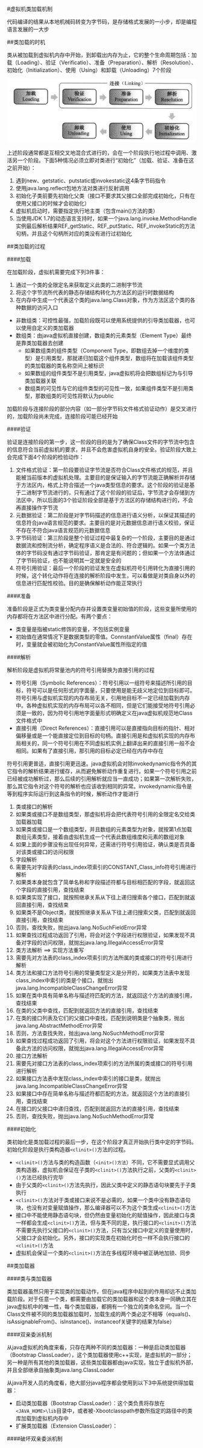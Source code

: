 #虚拟机类加载机制

代码编译的结果从本地机械码转变为字节码，是存储格式发展的一小步，却是编程语言发展的一大步

##类加载的时机

类从被加载到虚拟机内存中开始，到卸载出内存为止，它的整个生命周期包括：加载（Loading）、验证（Verificatio）、准备（Preparation）、解析（Resolution）、初始化（Initialization）、使用（Using）和卸载（Unloading）7个阶段

![类的生命周期](../images/类的生命周期.png)

上述阶段通常都是互相交叉地混合式进行的，会在一个阶段执行地过程中调用、激活另一个阶段。下面5种情况必须立即对类进行“初始化”（加载、验证、准备在这之前开始）：

1. 遇到new、getstatic、putstatic或invokestatic这4条字节码指令
2. 使用java.lang.reflect包地方法对类进行反射调用
3. 初始化子类前要先初始化父类（接口不要求其父接口全部完成初始化，只有在使用父接口的时候才会初始化）
4. 虚拟机启动时，需要指定执行地主类（包含main()方法的类）
5. 当使用JDK 1.7的动态语言支持时，如果一个java.lang.invoke.MethodHandle实例最后解析结果REF_getStatic、REF_putStatic、REF_invokeStatic的方法句柄，并且这个句柄所对应的类没有进行过初始化

##类加载的过程

####加载

在加载阶段，虚拟机需要完成下列3件事：

1. 通过一个类的全限定名来获取定义此类的二进制字节流
2. 将这个字节流所代表的静态存储结构转化为方法区的运行时数据结构
3. 在内存中生成一个代表这个类的java.lang.Class对象，作为方法区这个类的各种数据的访问入口

* 非数组类：可控性最强，加载阶段既可以使用系统提供的引导类加载器，也可以使用自定义的类加载器
* 数组类：由java虚拟机直接创建，数组类的元素类型（Element Type）最终是靠类加载器去创建
  * 如果数组类的组件类型（Component Type，即数组去掉一个维度的类型）是引用类型，那就递归加载这个组件类型，数组将在加载该组件类型的类加载器的类名称空间上被标识
  * 如果数组的组件类型不是引用类型，java虚拟机将会把数组标记为与引导类加载器关联
  * 数组类的可见性与它的组件类型的可见性一致，如果组件类型不是引用类型，那数组类的可见性将默认为public

加载阶段与连接阶段的部分内容（如一部分字节码文件格式验证动作）是交叉进行的，加载阶段尚未完成，连接阶段可能已经开始

####验证

验证是连接阶段的第一步，这一阶段的目的是为了确保Class文件的字节流中包含的信息符合当前虚拟机的要求，并且不会危害虚拟机自身的安全。验证阶段大致上会完成下面4个阶段的检验动作：

1. 文件格式验证：第一阶段要验证字节流是否符合Class文件格式的规范，并且能被当前版本的虚拟机处理。主要目的是保证输入的字节流能正确解析并存储于方法区内，格式上符合描述一个java类型信息的要求。这个阶段的验证是基于二进制字节流进行的，只有通过了这个阶段的验证后，字节流才会存储到方法区中，所以后面的3个验证阶段全部是基于方法区的存储结构进行的，不会再直接操作字节流
2. 元数据验证：第二阶段是对字节码描述的信息进行语义分析，以保证其描述的信息符合java语言规范的要求。主要目的是对元数据信息进行语义校验，保证不存在不符合java语言规范的元数据信息
3. 字节码验证：第三阶段是整个验证过程中最复杂的一个阶段，主要目的是通过数据流和控制流分析，确定程序语义是合法的、符合逻辑的。如果一个类方法体的字节码没有通过字节码验证，那肯定是有问题的；但如果一个方法体通过了字节码验证，也不能说明其一定就是安全的
4. 符号引用验证：最后一个阶段的验证发生在虚拟机符号引用转化为直接引用的时候，这个转化动作将在连接的解析阶段中发生，可以看做是对类自身以外的信息进行匹配性校验。目的是确保解析动作能正常执行

####准备

准备阶段是正式为类变量分配内存并设置类变量初始值的阶段，这些变量所使用的内存都将在方法区中进行分配。有两个要点：

* 类变量是指被static修饰的变量，不包括实例变量
* 初始值在通常情况下是数据类型的零值。ConnstantValue属性（final）存在时，变量就会被初始化为ConstantValue属性所指定的值

####解析

解析阶段是虚拟机将常量池内的符号引用替换为直接引用的过程

* 符号引用（Symbolic References）：符号引用以一组符号来描述所引用的目标，符号可以是任何形式的字面量，只要使用是能无歧义地定位到目标即可。符号引用与虚拟机实现的内存布局无关，引用地目标不一定已经加载到内存中。各种虚拟机实现的内存布局可以各不相同，但是它们能接受地符号引用必须是一致的，因为符号引用地字面量形式明确定义在java虚拟机规范地Class文件格式中
* 直接引用（Direct References）：直接引用可以是直接指向目标的指针、相对偏移量或是一个能直接定位到目标的句柄。直接引用是和虚拟机实现的内存布局相关的，同一个符号引用在不同虚拟机实例上翻译出来的直接引用一般不会相同。如果有了直接引用，那引用的目标必定已经在内存中存在

符号引用更普适，直接引用更迅速。java虚拟机会对除invokedynamic指令外的其它指令的解析结果进行缓存，从而避免解析动作重复进行。如果一个符号引用之前已经被成功解析过，那么后续的引用解析就应当一直成功；如果第一次解析失败，那么其它指令对这个符号的解析也应该收到相同的异常。invokedynamic指令是等到程序实际运行到这条指令的时候，解析动作才能进行

1. 类或接口的解析
  1. 如果类或接口不是数组类型，那虚拟机将会把代表符号引用的全限定名交给类加载器加载
  2. 如果类或接口是一个数组类型，并且数组的元素类型为对象，就按第1点加载数组元素类型，接着由虚拟机生成一个代表此数组维度和元素的数组对象
  3. 如果上面的步骤没有出现任何异常，还需进行符号引用验证，确认类是否具备对该类或接口的访问权限
2. 字段解析
  0. 需要先对字段表的class_index项索引的CONSTANT_Class_info符号引用进行解析
  1. 如果类本身就包含了简单名称和字段描述符都与目标相匹配的字段，就返回这个字段的直接引用，查找结束
  2. 如果类实现了接口，就按照继承关系从下往上递归搜索各个接口，匹配到就返回直接引用，查找结束
  3. 如果类不是Object类，就按照继承关系从下往上递归搜索父类，匹配到就返回直接引用，查找结束
  4. 否则，查找失败，抛出java.lang.NoSuchFieldError异常
  5. 如果查找过程成功返回了引用，将会对这个字段进行权限验证，如果发现不具备对字段的访问权限，就抛出java.lang.IllegalAccessError异常
3. 类方法解析 ==> 实现方法重写
  0. 需要先对方法表的class_index项索引的方法所属的类或接口的符号引用进行解析
  1. 类方法和接口方法符号引用的常量类型定义是分开的，如果类方法表中发现class_index中索引的类是个接口，就抛出java.lang.IncompatibleClassChangeError异常
  2. 如果在类中具有简单名称与描述符匹配的方法，就返回这个方法的直接引用，查找结束
  3. 在类的父类中查找，匹配到就返回方法的直接引用，查找结束
  4. 在类的接口列表及它们的父接口中查找，匹配到说明类是个抽象类，抛出java.lang.AbstractMethodError异常
  5. 否则，方法查找失败，抛出java.lang.NoSuchMethodError异常
  6. 如果查找过程成功返回了引用，将会对这个方法进行权限验证，如果发现不具备此方法的访问权限，就抛出java.lang.IllegalAccessError异常
4. 接口方法解析
  0. 需要先对接口方法表的class_index项索引的方法所属的类或接口的符号引用进行解析
  1. 如果接口方法表中发现class_index中索引的接口是类，就抛出java.lang.IncompatibleClassChangeError异常
  2. 如果接口中存在简单名称与描述符都匹配的方法，就返回这个方法的直接引用，查找结束
  3. 在接口的父接口中递归查找，匹配到就返回方法的直接引用，查找结束
  4. 否则，查找失败，抛出java.lang.NoSuchMethodError异常

####初始化

类初始化是类加载过程的最后一步，在这个阶段才真正开始执行类中定的字节码。初始化阶段是执行类构造器```<clinit>()```方法的过程。

* ```<clinit>()```方法与类的构造函数（```<init>()方法```）不同，它不需要显式调用父类构造器，虚拟机会保证在子类的```<clinit>()```方法执行之前，父类的```<clinit>()```方法已经执行完毕
* 由于父类的```<clinit>()```方法先执行，因此父类中定义的静态语句块要先于子类执行
* ```<clinit>()```方法对于类或接口来说不是必需的，如果一个类中没有静态语句块，也没有对变量赋值操作，那么编译器可以不为这个类生成```<clinit>()```方法
* 接口中不能使用静态语句块，但仍然由变量初始化的赋值操作，因此接口与类一样都会生成```<clinit>()```方法，但与类不同的是，执行接口的```<clinit>()```方法不需要先执行父接口的```<clinit>()```方法，只有当父接口中定义的变量使用时，父接口才会初始化。另外，接口的实现类在初始化时也一样不会执行接口的```<clinit>()```方法
* 虚拟机会保证一个类的```<clinit>()```方法在多线程环境中被正确地加锁、同步

##类加载器

####类与类加载器

类加载器虽然只用于实现类的加载动作，但在java程序中起到的作用却远不止类加载阶段。对于任意一个类，都需要由加载它的类加载器和这个类本身一同确立其在java虚拟机中的唯一性，每个类加载器，都拥有一个独立的类命名空间。当一个Class文件被不同的类加载器加载时，加载生成的两个类必定不相等（equals()、isAssignableFrom()、isInstance()、instanceof关键字的结果为false）

####双亲委派机制

从java虚拟机的角度来看，只存在两种不同的类加载器：一种是启动类加载器（Bootstrap ClassLoader），这个类加载器使用c++实现，是虚拟机的一部分；另一种是所有其他的类加载器，这些类加载器都由java实现，独立于虚拟机外部，并且全部继承自抽象类java.lang.ClassLoader

从java开发人员的角度看，绝大部分java程序都会使用到以下3中系统提供得加载器：

* 启动类加载器（Bootstrap ClassLoader）：这个类负责将存放在```<JAVA_HOME>\lib```目录中，或者被-Xbootclasspath参数所指定的路径中的类库加载到虚拟机内存中
* 扩展类加载器（Extension ClassLoader）：

####破坏双亲委派机制
